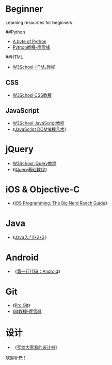 Beginner
================

Learning resources for beginners.

##Python

* [A byte of Python](http://www.swaroopch.com/notes/python/)
* [Python教程-廖雪峰](http://www.liaoxuefeng.com/wiki/001374738125095c955c1e6d8bb493182103fac9270762a000)

##HTML

* [W3School HTML教程](http://www.w3school.com.cn/html/index.asp)

## CSS

* [W3School CSS教程](http://www.w3school.com.cn/css/index.asp)

## JavaScript

* [W3School JavaScript教程](http://www.w3school.com.cn/js/index.asp)
* 《[JavaScript DOM编程艺术](http://book.douban.com/subject/6038371/)》

# jQuery

* [W3School jQuery教程](http://www.w3school.com.cn/jquery/index.asp)
* 《[jQuery基础教程](http://book.douban.com/subject/25733582/)》

# iOS & Objective-C

* 《[iOS Programming: The Big Nerd Ranch Guide](http://www.amazon.com/dp/0321942051)》

# Java

* 《[Java入门1•2•3](http://book.douban.com/subject/4732242/)》

# Android

* 《[第一行代码：Android](http://book.douban.com/subject/25942191/)》

# Git

* 《[Pro Git](http://git-scm.com/book/en/v2)》
* [Git教程-廖雪峰](http://www.liaoxuefeng.com/wiki/0013739516305929606dd18361248578c67b8067c8c017b000)

# 设计

* 《[写给大家看的设计书](http://book.douban.com/subject/3323633/)》

欢迎补充！
